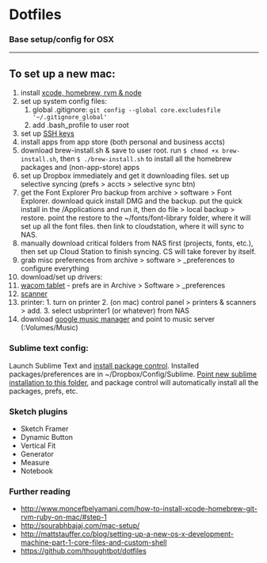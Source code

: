 # Dotfiles
### Base setup/config for OSX 

----

## To set up a new mac:

1. install [xcode, homebrew, rvm & node](http://www.moncefbelyamani.com/how-to-install-xcode-homebrew-git-rvm-ruby-on-mac/#step-1)
2. set up system config files:
    1. global .gitignore: `git config --global core.excludesfile '~/.gitignore_global'`
    2. add .bash_profile to user root
3. set up [SSH keys](https://confluence.atlassian.com/pages/viewpage.action?pageId=270827678)
4. install apps from app store (both personal and business accts)
5. download brew-install.sh & save to user root. run `$ chmod +x brew-install.sh`, then `$ ./brew-install.sh` to install all the homebrew packages and (non-app-store) apps
6. set up Dropbox immediately and get it downloading files. set up selective syncing (prefs > accts > selective sync btn)
7. get the Font Explorer Pro backup from archive > software > Font Explorer. download quick install DMG and the backup. put the quick install in the /Applications and run it, then do file > local backup > restore. point the restore to the ~/fonts/font-library folder, where it will set up all the font files. then link to cloudstation, where it will sync to NAS.
8. manually download critical folders from NAS first (projects, fonts, etc.), then set up Cloud Station to finish syncing. CS will take forever by itself.
9. grab misc preferences from archive > software > _preferences to configure everything
10. download/set up drivers:
  1. [wacom tablet](http://us.wacom.com/en/support/legacy-drivers/) - prefs are in Archive > Software > _preferences
  2. [scanner](http://www.epson.com/cgi-bin/Store/support/supDetail.jsp?oid=88368&infoType=Downloads)
  3. printer:
    1. turn on printer
    2. (on mac) control panel > printers & scanners > add.
    3. select usbprinter1 (or whatever) from NAS
11. download [google music manager](https://support.google.com/googleplay/answer/1229970?hl=en) and point to music server (:Volumes/Music)

### Sublime text config:
Launch Sublime Text and [install package control](https://packagecontrol.io/installation#st2). Installed packages/preferences are in ~/Dropbox/Config/Sublime. [Point new sublime installation to this folder](https://sublime.wbond.net/docs/syncing#dropbox-osx), and package control will automatically install all the packages, prefs, etc.

### Sketch plugins
- Sketch Framer
- Dynamic Button
- Vertical Fit
- Generator
- Measure
- Notebook

### Further reading
- http://www.moncefbelyamani.com/how-to-install-xcode-homebrew-git-rvm-ruby-on-mac/#step-1
- http://sourabhbajaj.com/mac-setup/
- http://mattstauffer.co/blog/setting-up-a-new-os-x-development-machine-part-1-core-files-and-custom-shell
- https://github.com/thoughtbot/dotfiles

